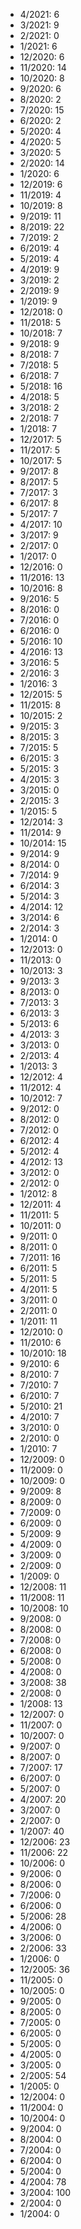 *  4/2021: 6
*  3/2021: 9
*  2/2021: 0
*  1/2021: 6
*  12/2020: 6
*  11/2020: 14
*  10/2020: 8
*  9/2020: 6
*  8/2020: 2
*  7/2020: 15
*  6/2020: 2
*  5/2020: 4
*  4/2020: 5
*  3/2020: 5
*  2/2020: 14
*  1/2020: 6
*  12/2019: 6
*  11/2019: 4
*  10/2019: 8
*  9/2019: 11
*  8/2019: 22
*  7/2019: 2
*  6/2019: 4
*  5/2019: 4
*  4/2019: 9
*  3/2019: 2
*  2/2019: 9
*  1/2019: 9
*  12/2018: 0
*  11/2018: 5
*  10/2018: 7
*  9/2018: 9
*  8/2018: 7
*  7/2018: 5
*  6/2018: 7
*  5/2018: 16
*  4/2018: 5
*  3/2018: 2
*  2/2018: 7
*  1/2018: 7
*  12/2017: 5
*  11/2017: 5
*  10/2017: 5
*  9/2017: 8
*  8/2017: 5
*  7/2017: 3
*  6/2017: 8
*  5/2017: 7
*  4/2017: 10
*  3/2017: 9
*  2/2017: 0
*  1/2017: 0
*  12/2016: 0
*  11/2016: 13
*  10/2016: 8
*  9/2016: 5
*  8/2016: 0
*  7/2016: 0
*  6/2016: 0
*  5/2016: 10
*  4/2016: 13
*  3/2016: 5
*  2/2016: 3
*  1/2016: 3
*  12/2015: 5
*  11/2015: 8
*  10/2015: 2
*  9/2015: 3
*  8/2015: 3
*  7/2015: 5
*  6/2015: 3
*  5/2015: 3
*  4/2015: 3
*  3/2015: 0
*  2/2015: 3
*  1/2015: 5
*  12/2014: 3
*  11/2014: 9
*  10/2014: 15
*  9/2014: 9
*  8/2014: 0
*  7/2014: 9
*  6/2014: 3
*  5/2014: 3
*  4/2014: 12
*  3/2014: 6
*  2/2014: 3
*  1/2014: 0
*  12/2013: 0
*  11/2013: 0
*  10/2013: 3
*  9/2013: 3
*  8/2013: 0
*  7/2013: 3
*  6/2013: 3
*  5/2013: 6
*  4/2013: 3
*  3/2013: 0
*  2/2013: 4
*  1/2013: 3
*  12/2012: 4
*  11/2012: 4
*  10/2012: 7
*  9/2012: 0
*  8/2012: 0
*  7/2012: 0
*  6/2012: 4
*  5/2012: 4
*  4/2012: 13
*  3/2012: 0
*  2/2012: 0
*  1/2012: 8
*  12/2011: 4
*  11/2011: 5
*  10/2011: 0
*  9/2011: 0
*  8/2011: 0
*  7/2011: 16
*  6/2011: 5
*  5/2011: 5
*  4/2011: 5
*  3/2011: 0
*  2/2011: 0
*  1/2011: 11
*  12/2010: 0
*  11/2010: 6
*  10/2010: 18
*  9/2010: 6
*  8/2010: 7
*  7/2010: 7
*  6/2010: 7
*  5/2010: 21
*  4/2010: 7
*  3/2010: 0
*  2/2010: 0
*  1/2010: 7
*  12/2009: 0
*  11/2009: 0
*  10/2009: 0
*  9/2009: 8
*  8/2009: 0
*  7/2009: 0
*  6/2009: 0
*  5/2009: 9
*  4/2009: 0
*  3/2009: 0
*  2/2009: 0
*  1/2009: 0
*  12/2008: 11
*  11/2008: 11
*  10/2008: 10
*  9/2008: 0
*  8/2008: 0
*  7/2008: 0
*  6/2008: 0
*  5/2008: 0
*  4/2008: 0
*  3/2008: 38
*  2/2008: 0
*  1/2008: 13
*  12/2007: 0
*  11/2007: 0
*  10/2007: 0
*  9/2007: 0
*  8/2007: 0
*  7/2007: 17
*  6/2007: 0
*  5/2007: 0
*  4/2007: 20
*  3/2007: 0
*  2/2007: 0
*  1/2007: 40
*  12/2006: 23
*  11/2006: 22
*  10/2006: 0
*  9/2006: 0
*  8/2006: 0
*  7/2006: 0
*  6/2006: 0
*  5/2006: 28
*  4/2006: 0
*  3/2006: 0
*  2/2006: 33
*  1/2006: 0
*  12/2005: 36
*  11/2005: 0
*  10/2005: 0
*  9/2005: 0
*  8/2005: 0
*  7/2005: 0
*  6/2005: 0
*  5/2005: 0
*  4/2005: 0
*  3/2005: 0
*  2/2005: 54
*  1/2005: 0
*  12/2004: 0
*  11/2004: 0
*  10/2004: 0
*  9/2004: 0
*  8/2004: 0
*  7/2004: 0
*  6/2004: 0
*  5/2004: 0
*  4/2004: 78
*  3/2004: 100
*  2/2004: 0
*  1/2004: 0